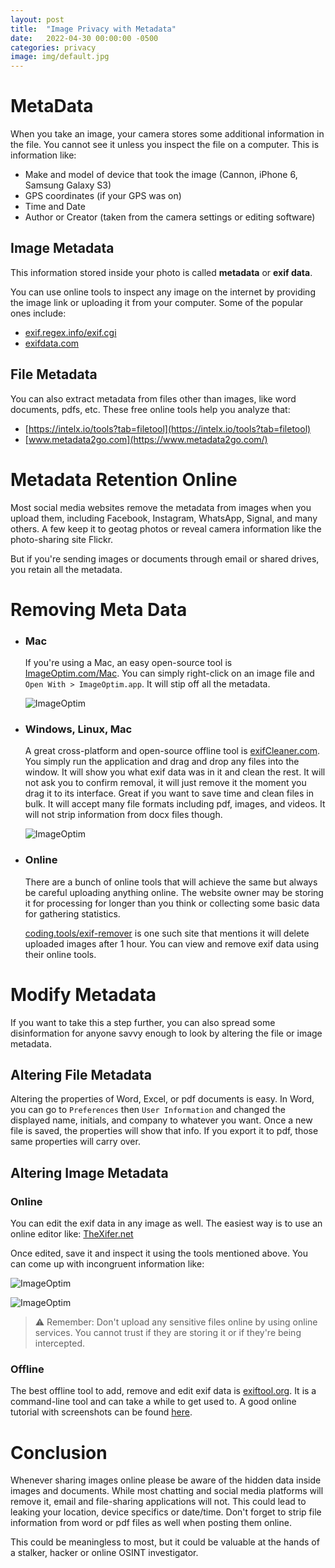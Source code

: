 ```yaml
---
layout: post
title:  "Image Privacy with Metadata"
date:   2022-04-30 00:00:00 -0500
categories: privacy
image: img/default.jpg
---
```


# MetaData

When you take an image, your camera stores some additional information in the file. You cannot see it unless you inspect the file on a computer.
This is information like:
- Make and model of device that took the image (Cannon, iPhone 6, Samsung Galaxy S3)
- GPS coordinates (if your GPS was on)
- Time and Date
- Author or Creator (taken from the camera settings or editing software)

## Image Metadata
This information stored inside your photo is called **metadata** or **exif data**.

You can use online tools to inspect any image on the internet by providing the image link or uploading it from your computer. Some of the popular ones include:
- [exif.regex.info/exif.cgi](http://exif.regex.info/exif.cgi)
- [exifdata.com](https://exifdata.com/)

## File Metadata
You can also extract metadata from files other than images, like word documents, pdfs, etc. These free online tools help you analyze that:
- [https://intelx.io/tools?tab=filetool](https://intelx.io/tools?tab=filetool)
- [www.metadata2go.com](https://www.metadata2go.com/)

# Metadata Retention Online

Most social media websites remove the metadata from images when you upload them, including Facebook, Instagram, WhatsApp, Signal, and many others. A few keep it to geotag photos or reveal camera information like the photo-sharing site Flickr.

But if you're sending images or documents through email or shared drives, you retain all the metadata.

# Removing Meta Data
- ### Mac

    If you're using a Mac, an easy open-source tool is [ImageOptim.com/Mac](https://imageoptim.com/mac). You can simply right-click on an image file and `Open With > ImageOptim.app`. It will stip off all the metadata.

    ![ImageOptim](/img/ImageOptim-app.png "ImageOptim")

- ### Windows, Linux, Mac

    A great cross-platform and open-source offline tool is [exifCleaner.com](https://exifcleaner.com/). You simply run the application and drag and drop any files into the window. It will show you what exif data was in it and clean the rest. It will not ask you to confirm removal, it will just remove it the moment you drag it to its interface. Great if you want to save time and clean files in bulk. It will accept many file formats including pdf, images, and videos. It will not strip information from docx files though. 

    ![ImageOptim](/img/exifcleaner.com.gif "ExifCleaner.com")

- ### Online

    There are a bunch of online tools that will achieve the same but always be careful uploading anything online. The website owner may be storing it for processing for longer than you think or collecting some basic data for gathering statistics.

    [coding.tools/exif-remover](https://coding.tools/exif-remover) is one such site that mentions it will delete uploaded images after 1 hour. You can view and remove exif data using their online tools.

# Modify Metadata
If you want to take this a step further, you can also spread some disinformation for anyone savvy enough to look by altering the file or image metadata.

## Altering File Metadata

Altering the properties of Word, Excel, or pdf documents is easy. In Word, you can go to `Preferences` then `User Information` and changed the displayed name, initials, and company to whatever you want. Once a new file is saved, the properties will show that info. If you export it to pdf, those same properties will carry over.

## Altering Image Metadata
### Online
You can edit the exif data in any image as well. The easiest way is to use an online editor like:
[TheXifer.net](https://www.thexifer.net/)

Once edited, save it and inspect it using the tools mentioned above. You can come up with incongruent information like:

![ImageOptim](/img/spoofed-exif1.png "Spoofed Exif")

![ImageOptim](/img/spoofed-exif2.png "Spoofed Exif Detailed")

> ⚠️ Remember: Don't upload any sensitive files online by using online services. You cannot trust if they are storing it or if they're being intercepted.

### Offline
The best offline tool to add, remove and edit exif data is [exiftool.org](https://exiftool.org/).
It is a command-line tool and can take a while to get used to. A good online tutorial with screenshots can be found [here](https://www.ghacks.net/2020/02/01/exiftool-is-an-open-source-and-cross-platform-metadata-editor/).


# Conclusion

Whenever sharing images online please be aware of the hidden data inside images and documents. While most chatting and social media platforms will remove it, email and file-sharing applications will not. This could lead to leaking your location, device specifics or date/time. Don't forget to strip file information from word or pdf files as well when posting them online.

This could be meaningless to most, but it could be valuable at the hands of a stalker, hacker or online OSINT investigator.

